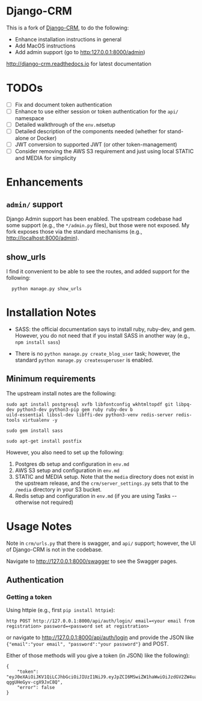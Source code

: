 # Django-CRM

This is a fork of [Django-CRM](https://github.com/MicroPyramid/Django-CRM), to do the following:

* Enhance installation instructions in general
* Add MacOS instructions
* Add admin support (go to <http:127.0.0.1:8000/admin>)

<http://django-crm.readthedocs.io> for latest documentation

# TODOs

* [ ] Fix and document token authentication
* [ ] Enhance to use either session or token authentication for the `api/` namespace
* [ ] Detailed walkthrough of the `env.md`setup
* [ ] Detailed description of the components needed (whether for stand-alone or Docker)
* [ ] JWT conversion to supported JWT (or other token-management)
* [ ] Consider removing the AWS S3 requirement and just using local STATIC and MEDIA for 
simplicity

# Enhancements

## `admin/` support

Django Admin support has been enabled.  The upstream codebase had some support (e.g., the
`*/admin.py` files), but those were not exposed.  My fork exposes those via the standard
mechanisms (e.g., <http://localhost:8000/admin>).

## show_urls

I find it convenient to be able to see the routes, and added support for the following:
```
  python manage.py show_urls
```

# Installation Notes

* SASS: the official documentation says to install ruby, ruby-dev, and gem.  However, you do
  not need that if you install SASS in another way (e.g., `npm install sass`)

* There is no `python manage.py create_blog_user` task; however, the standard 
  `python manage.py createsuperuser` is enabled.


## Minimum requirements

The upstream install notes are the following:

```
sudo apt install postgresql xvfb libfontconfig wkhtmltopdf git libpq-dev python3-dev python3-pip gem ruby ruby-dev b
uild-essential libssl-dev libffi-dev python3-venv redis-server redis-tools virtualenv -y

sudo gem install sass

sudo apt-get install postfix
```

However, you also need to set up the following:
1. Postgres db setup and configuration in `env.md`
2. AWS S3 setup and configuration in `env.md`
3. STATIC and MEDIA setup.  Note that the `media` directory does not exist in the upstream
  release, and the `crm/server_settings.py` sets that to the `/media` directory in your S3 bucket.
4. Redis setup and configuration in `env.md` (if you are using Tasks -- otherwise not required)

# Usage Notes

Note in `crm/urls.py` that there is swagger, and `api/` support; however, the UI of Django-CRM
is not in the codebase.

Navigate to <http://127.0.0.1:8000/swagger> to see the Swagger pages.

## Authentication

### Getting a token

Using httpie (e.g., first `pip install httpie`):

```
http POST http://127.0.0.1:8000/api/auth/login/ email=<your email from registration> password=<password set at registration>

```
or navigate to <http://127.0.0.1:8000/api/auth/login>
and provide the JSON like `{"email":"your email", "password":"your password"}` and POST.

Either of those methods will you give a token (in JSON) like the following):

```
{
    "token": "eyJ0eXAiOiJKV1QiLCJhbGciOiJIUzI1NiJ9.eyJpZCI6MSwiZW1haWwiOiJzdGV2ZW4uamVua2luc0BnbWFpbC5jb20iLCJyb2xlIjoiQURNSU4iLCJoYXNfc2FsZXNfYWNjZXNzIjpmYWxzZSwiaGFzX21hcmtldGluZ19hY2Nlc3MiOmZhbHNlLCJmaWxlX3ByZXBlbmQiOiJ1c2Vycy9wcm9maWxlX3BpY3MiLCJ1c2VybmFtZSI6InN0ZXZlbiIsImZpcnN0X25hbWUiOiIiLCJsYXN0X25hbWUiOiIiLCJpc19hY3RpdmUiOnRydWUsImlzX2FkbWluIjp0cnVlLCJpc19zdGFmZiI6dHJ1ZX0.9Zw7_WJfqU_Q1IBs8BfpdKC-qggUHeGyv-cgX9JxC8Q",
    "error": false
}
```


